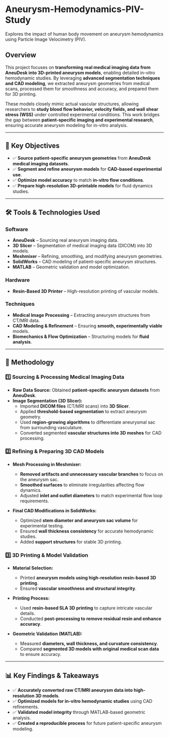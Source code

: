 # Aneurysm-Hemodynamics-PIV-Study
Explores the impact of human body movement on aneurysm hemodynamics using Particle Image Velocimetry (PIV). 
## **Overview**  
This project focuses on **transforming real medical imaging data from AneuDesk into 3D-printed aneurysm models**, enabling detailed in-vitro hemodynamic studies. By leveraging **advanced segmentation techniques and CAD modeling**, we extracted aneurysm geometries from medical scans, processed them for smoothness and accuracy, and prepared them for 3D printing.  

These models closely mimic actual vascular structures, allowing researchers to **study blood flow behavior, velocity fields, and wall shear stress (WSS)** under controlled experimental conditions. This work bridges the gap between **patient-specific imaging and experimental research**, ensuring accurate aneurysm modeling for in-vitro analysis.  

---


## 🔬 **Key Objectives**
- ✅ **Source patient-specific aneurysm geometries** from **AneuDesk medical imaging datasets**.  
- ✅ **Segment and refine aneurysm models** for **CAD-based experimental use**.  
- ✅ **Optimize model accuracy** to match **in-vitro flow conditions**.  
- ✅ **Prepare high-resolution 3D-printable models** for fluid dynamics studies.  

---

## 🛠 **Tools & Technologies Used**
### **Software**
- **AneuDesk** – Sourcing real aneurysm imaging data.  
- **3D Slicer** – Segmentation of medical imaging data (DICOM) into 3D models.  
- **Meshmixer** – Refining, smoothing, and modifying aneurysm geometries.  
- **SolidWorks** – CAD modeling of patient-specific aneurysm structures.  
- **MATLAB** – Geometric validation and model optimization.  

### **Hardware**
- **Resin-Based 3D Printer** – High-resolution printing of vascular models.  

### **Techniques**
- **Medical Image Processing** – Extracting aneurysm structures from CT/MRI data.  
- **CAD Modeling & Refinement** – Ensuring **smooth, experimentally viable** models.  
- **Biomechanics & Flow Optimization** – Structuring models for **fluid analysis**.  

---

## 🔬 **Methodology**
### **1️⃣ Sourcing & Processing Medical Imaging Data**
- **Raw Data Source:** Obtained **patient-specific aneurysm datasets** from **AneuDesk**.  
- **Image Segmentation (3D Slicer):**  
  - Imported **DICOM files** (CT/MRI scans) into **3D Slicer**.  
  - Applied **threshold-based segmentation** to extract aneurysm geometry.  
  - Used **region-growing algorithms** to differentiate aneurysmal sac from surrounding vasculature.  
  - Converted segmented **vascular structures into 3D meshes** for CAD processing.  

### **2️⃣ Refining & Preparing 3D CAD Models**
- **Mesh Processing in Meshmixer:**  
  - **Removed artifacts and unnecessary vascular branches** to focus on the aneurysm sac.  
  - **Smoothed surfaces** to eliminate irregularities affecting flow dynamics.  
  - Adjusted **inlet and outlet diameters** to match experimental flow loop requirements.  

- **Final CAD Modifications in SolidWorks:**  
  - Optimized **stem diameter and aneurysm sac volume** for experimental testing.  
  - Ensured **wall thickness consistency** for accurate hemodynamic studies.  
  - Added **support structures** for stable 3D printing.  

### **3️⃣ 3D Printing & Model Validation**
- **Material Selection:**  
  - Printed **aneurysm models using high-resolution resin-based 3D printing**.  
  - Ensured **vascular smoothness and structural integrity**.  

- **Printing Process:**  
  - Used **resin-based SLA 3D printing** to capture intricate vascular details.  
  - Conducted **post-processing to remove residual resin and enhance accuracy**.  

- **Geometric Validation (MATLAB):**  
  - Measured **diameters, wall thickness, and curvature consistency**.  
  - Compared **segmented 3D models with original medical scan data** to ensure accuracy.  

---

## 📊 **Key Findings & Takeaways**
- ✅ **Accurately converted raw CT/MRI aneurysm data into high-resolution 3D models**.  
- ✅ **Optimized models for in-vitro hemodynamic studies** using CAD refinements.  
- ✅ **Validated model integrity** through MATLAB-based geometric analysis.  
- ✅ **Created a reproducible process** for future patient-specific aneurysm modeling.  
